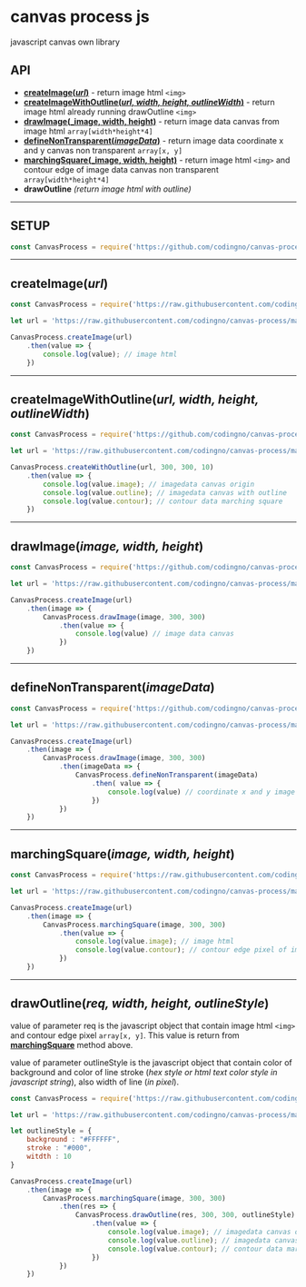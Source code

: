 # canvas process js

javascript canvas own library

## API

* [**createImage(_url_)**](#createImage(_url_), "createImage") - return image html `<img>`
* [**createImageWithOutline(_url, width, height, outlineWidth_)**](#createImageWithOutline(_url,-width,-height,-outlineWidth_), "createImageWithOutline") - return image html already running drawOutline `<img>`
* [**drawImage(_image, width, height)**](#drawImage(_image,-width,-height_), "drawImage") - return image data canvas from image html `array[width*height*4]`
* [**defineNonTransparent(_imageData_)**](#defineNonTransparent(_imageData_), "defineNonTransparent") - return image data coordinate x and y canvas non transparent `array[x, y]`
* [**marchingSquare(_image, width, height)**](#marchingSquare(_image,-width,-height_), "marchingSquare") - return image html `<img>` and contour edge of image data canvas non transparent `array[width*height*4]`
* **drawOutline** _(return image html with outline)_

---

## SETUP

```javascript
const CanvasProcess = require('https://github.com/codingno/canvas-process/blob/master/canvas-process.js');
```

---

## createImage(_url_)

```javascript
const CanvasProcess = require('https://raw.githubusercontent.com/codingno/canvas-process/master/canvas-process.js');

let url = 'https://raw.githubusercontent.com/codingno/canvas-process/master/image.png';

CanvasProcess.createImage(url)
    .then(value => {
        console.log(value); // image html
    })
```

---

## createImageWithOutline(_url, width, height, outlineWidth_)

```javascript
const CanvasProcess = require('https://github.com/codingno/canvas-process/blob/master/canvas-process.js');

let url = 'https://raw.githubusercontent.com/codingno/canvas-process/master/image.png';

CanvasProcess.createWithOutline(url, 300, 300, 10)
    .then(value => {
        console.log(value.image); // imagedata canvas origin
        console.log(value.outline); // imagedata canvas with outline
        console.log(value.contour); // contour data marching square
    })
```

---

## drawImage(_image, width, height_)

```javascript
const CanvasProcess = require('https://github.com/codingno/canvas-process/blob/master/canvas-process.js');

let url = 'https://raw.githubusercontent.com/codingno/canvas-process/master/image.png';

CanvasProcess.createImage(url)
    .then(image => {
        CanvasProcess.drawImage(image, 300, 300)
            .then(value => {
                console.log(value) // image data canvas
            })
    })
```

---

## defineNonTransparent(_imageData_)

```javascript
const CanvasProcess = require('https://github.com/codingno/canvas-process/blob/master/canvas-process.js');

let url = 'https://raw.githubusercontent.com/codingno/canvas-process/master/image.png';

CanvasProcess.createImage(url)
    .then(image => {
        CanvasProcess.drawImage(image, 300, 300)
            .then(imageData => {
                CanvasProcess.defineNonTransparent(imageData)
                    .then( value => {
                        console.log(value) // coordinate x and y image data without transparent data
                    })
            })
    })
```

---

## marchingSquare(_image, width, height_)

```javascript
const CanvasProcess = require('https://raw.githubusercontent.com/codingno/canvas-process/master/canvas-process.js');

let url = 'https://raw.githubusercontent.com/codingno/canvas-process/master/image.png';

CanvasProcess.createImage(url)
    .then(image => {
        CanvasProcess.marchingSquare(image, 300, 300)
            .then(value => {
                console.log(value.image); // image html
                console.log(value.contour); // contour edge pixel of image data canvas
            })
    })
```

---

## drawOutline(_req, width, height, outlineStyle_)

value of parameter req is the javascript object that contain image html `<img>` and contour edge pixel `array[x, y]`. This value is return from [**marchingSquare**](#marchingSquare(_image,-width,-height_), "marchingSquare") method above.

value of parameter outlineStyle is the javascript object that contain color of background and color of line stroke (_hex style or html text color style in javascript string_), also width of line (_in pixel_).

```javascript
const CanvasProcess = require('https://raw.githubusercontent.com/codingno/canvas-process/master/canvas-process.js');

let url = 'https://raw.githubusercontent.com/codingno/canvas-process/master/image.png';

let outlineStyle = {
    background : "#FFFFFF",
    stroke : "#000",
    witdth : 10
}

CanvasProcess.createImage(url)
    .then(image => {
        CanvasProcess.marchingSquare(image, 300, 300)
            .then(res => {
                CanvasProcess.drawOutline(res, 300, 300, outlineStyle)
                    .then(value => {
                        console.log(value.image); // imagedata canvas origin
                        console.log(value.outline); // imagedata canvas with outline
                        console.log(value.contour); // contour data marching square
                    })
            })
    })
```
